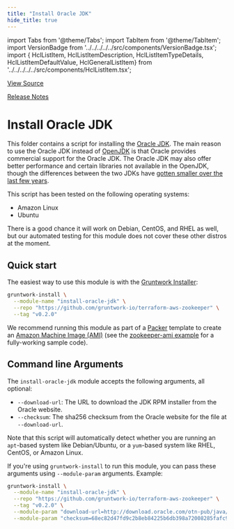 ```yaml
---
title: "Install Oracle JDK"
hide_title: true
---
```


import Tabs from '@theme/Tabs';
import TabItem from '@theme/TabItem';
import VersionBadge from '../../../../../src/components/VersionBadge.tsx';
import { HclListItem, HclListItemDescription, HclListItemTypeDetails, HclListItemDefaultValue, HclGeneralListItem} from '../../../../../src/components/HclListItem.tsx';

<a href="https://github.com/gruntwork-io/terraform-aws-zookeeper/tree/main/modules%2Finstall-oracle-jdk" className="link-button" title="View the source code for this module in GitHub.">View Source</a>

<a href="https://github.com/gruntwork-io/terraform-aws-zookeeper/releases?q=" className="link-button" title="Release notes for only the service catalog versions which impacted this service.">Release Notes</a>

# Install Oracle JDK

This folder contains a script for installing the [Oracle
JDK](http://www.oracle.com/technetwork/java/javase/overview/index.html). The main reason to use the Oracle JDK instead
of [OpenJDK](http://openjdk.java.net/) is that Oracle provides commercial support for the Oracle JDK. The Oracle JDK
may also offer better performance and certain libraries not available in the OpenJDK, though the differences between
the two JDKs have [gotten smaller over the last few years](https://stackoverflow.com/q/17360011/483528).

This script has been tested on the following operating systems:

*   Amazon Linux
*   Ubuntu

There is a good chance it will work on Debian, CentOS, and RHEL as well, but our automated testing for this module does
not cover these other distros at the moment.

## Quick start

The easiest way to use this module is with the [Gruntwork Installer](https://github.com/gruntwork-io/gruntwork-installer):

```bash
gruntwork-install \
  --module-name "install-oracle-jdk" \
  --repo "https://github.com/gruntwork-io/terraform-aws-zookeeper" \
  --tag "v0.2.0"
```

We recommend running this module as part of a [Packer](https://www.packer.io/) template to create an [Amazon Machine
Image (AMI)](http://docs.aws.amazon.com/AWSEC2/latest/UserGuide/AMIs.html) (see the [zookeeper-ami
example](https://github.com/gruntwork-io/terraform-aws-zookeeper/tree/main/examples/zookeeper-ami) for a fully-working sample code).

## Command line Arguments

The `install-oracle-jdk` module accepts the following arguments, all optional:

*   `--download-url`: The URL to download the JDK RPM installer from the Oracle website.
*   `--checksum`: The sha256 checksum from the Oracle website for the file at `--download-url`.

Note that this script will automatically detect whether you are running an `apt`-based system like Debian/Ubuntu, or a
`yum`-based system like RHEL, CentOS, or Amazon Linux.

If you're using `gruntwork-install` to run this module, you can pass these arguments using `--module-param` arguments.
Example:

```bash
gruntwork-install \
  --module-name "install-oracle-jdk" \
  --repo "https://github.com/gruntwork-io/terraform-aws-zookeeper" \
  --tag "v0.2.0" \
  --module-param "download-url=http://download.oracle.com/otn-pub/java/jdk/8u162-b12/0da788060d494f5095bf8624735fa2f1/jdk-8u162-linux-x64.tar.gz" \
  --module-param "checksum=68ec82d47fd9c2b8eb84225b6db398a72008285fafc98631b1ff8d2229680257"
```


<!-- ##DOCS-SOURCER-START
{
  "originalSources": [
    "https://github.com/gruntwork-io/terraform-aws-zookeeper/tree/readme.md",
    "https://github.com/gruntwork-io/terraform-aws-zookeeper/tree/variables.tf",
    "https://github.com/gruntwork-io/terraform-aws-zookeeper/tree/outputs.tf"
  ],
  "sourcePlugin": "module-catalog-api",
  "hash": "7060a18af57d34fdcf6b911d68226c94"
}
##DOCS-SOURCER-END -->
